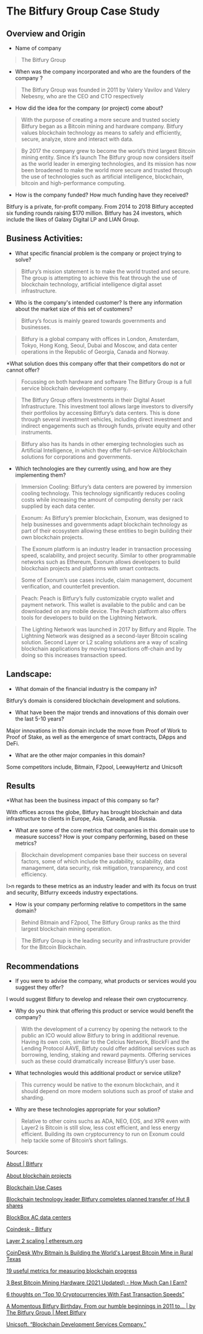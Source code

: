 # The Bitfury Group Case Study 

## Overview and Origin

* Name of company

>The Bitfury Group

* When was the company incorporated and who are the founders of the company ?

>The Bitfury Group was founded in 2011 by Valery Vavilov and Valery Nebesny, who are the CEO and CTO respectively 

* How did the idea for the company (or project) come about?

>With the purpose of creating a more secure and trusted society Bitfury began as a Bitcoin mining and hardware company. Bitfury values blockchain technology as means to safely and efficiently, secure, analyze, store and interact with data.  

>By 2017 the company grew to become the world’s third largest Bitcoin mining entity. Since it’s launch The Bitfury group now considers itself as the world leader in emerging technologies, and its mission has now been broadened to make the world more secure and trusted through the use of technologies such as artificial intelligence, blockchain, bitcoin and high-performance computing. 

* How is the company funded? How much funding have they received?

Bitfury is a private, for-profit company. From 2014 to 2018 Bitfury accepted six funding rounds raising $170 million. Bitfury has 24 investors, which include the likes of Galaxy Digital LP and LIAN Group.

## Business Activities:

* What specific financial problem is the company or project trying to solve?

>Bitfury’s mission statement is to make the world trusted and secure. The group is attempting to achieve this feat through the use of blockchain technology, artificial intelligence digital asset infrastructure.  

* Who is the company's intended customer?  Is there any information about the market size of this set of customers?

>Bitfury’s focus is mainly geared towards governments and businesses. 

>Bitfury is a global company with offices in London, Amsterdam, Tokyo, Hong Kong, Seoul, Dubai and Moscow, and data center operations in the Republic of Georgia, Canada and Norway.

*What solution does this company offer that their competitors do not or cannot offer? 

>Focussing on both hardware and software The Bitfury Group is a full service blockchain development company. 

>The Bitfury Group offers Investments in their Digital Asset Infrastructure. This investment tool allows large investors to diversify their portfolios by accessing Bitfury’s data centers. This is done through several investment vehicles, including direct investment and indirect engagements such as through funds, private equity and other instruments.

>Bitfury also has its hands in other emerging technologies such as Artificial Intelligence, in which they offer full-service AI/blockchain solutions for corporations and governments.


* Which technologies are they currently using, and how are they implementing them? 

>Immersion Cooling: Bitfury’s data centers are powered by immersion cooling technology. This technology significantly reduces cooling costs while increasing the amount of computing density per rack supplied by each data center. 

>Exonum: As Bitfury’s premier blockchain, Exonum, was designed to help businesses and governments adapt blockchain technology as part of their ecosystem allowing these entities to begin building their own blockchain projects. 

>The Exonum platform is an industry leader in transaction processing speed, scalability, and project security. Similar to other programmable networks such as Ethereum, Exonum allows developers to build blockchain projects and platforms with smart contracts. 

>Some of Exonum’s use cases include, claim management, document verification, and counterfeit prevention. 

>Peach: Peach is Bitfury’s fully customizable crypto wallet and payment network. This wallet is available to the public and can be downloaded on any mobile device.  The Peach platform also offers tools for developers to build on the Lightning Network. 

>The Lighting Network was launched in 2017 by Bitfury and Ripple. The Lightning Network was designed as a second-layer Bitcoin scaling solution. Second Layer or L2 scaling solutions are a way of scaling blockchain applications by moving transactions off-chain and by doing so this increases transaction speed. 


## Landscape:

* What domain of the financial industry is the company in?

Bitfury’s domain is considered blockchain development and solutions. 

* What have been the major trends and innovations of this domain over the last 5-10 years?

Major innovations in this domain include the move from Proof of Work to Proof of Stake, as well as the emergence of smart contracts, DApps and DeFi. 

* What are the other major companies in this domain?

Some competitors include, Bitmain, F2pool, LeewayHertz and Unicsoft 



## Results

*What has been the business impact of this company so far?

With offices across the globe, Bitfury has brought blockchain and data infrastructure to clients in       Europe, Asia, Canada, and Russia. 

* What are some of the core metrics that companies in this domain use to measure success? How is your company performing, based on these metrics?

>Blockchain development companies base their success on several factors, some of which include the audability, scalability, data management, data security, risk mitigation, transparency, and cost efficiency. 

I>n regards to these metrics as an industry leader and with its focus on trust and security, Bitfurry exceeds industry expectations. 

* How is your company performing relative to competitors in the same domain?

>Behind Bitmain and F2pool, The Bitfury Group ranks as the third largest blockchain mining operation. 

>The Bitfury Group is the leading security and infrastructure provider for the Bitcoin Blockchain. 


## Recommendations

* If you were to advise the company, what products or services would you suggest they offer? 

I would suggest Bitfury to develop and release their own cryptocurrency. 

* Why do you think that offering this product or service would benefit the company?

>With the development of a currency by opening the network to the public an ICO would allow Bitfury to bring in additional revenue. Having its own coin, similar to the Celcius Network, BlockFi and the Lending Protocol AAVE,  Bitfuty could offer additional services such as borrowing, lending, staking and reward payments. Offering services such as these could dramatically increase Bitfury’s user base. 


* What technologies would this additional product or service utilize?

>This currency would be native to the exonum blockchain, and it should depend on more modern solutions such as proof of stake and sharding.

* Why are these technologies appropriate for your solution?

>Relative to other coins suchs as ADA, NEO, EOS, and XPR even with Layer2 is Bitcoin is still slow, less cost efficient, and less energy efficient. Building its own cryptocurrency to run on Exonum could help tackle some of Bitcoin’s short fallings. 



Sources:

[About | Bitfury](https://bitfury.com/about)

[About blockchain projects]( https://exonum.com/about)

[Blockchain Use Cases](https://exonum.com/cases/index)

[Blockchain technology leader Bitfury completes planned transfer of Hut 8 shares](https://www.globenewswire.com/news-release/2021/02/16/2176339/0/en/Blockchain-technology-leader-Bitfury-completes-planned-transfer-of-Hut-8-shares.html)

[BlockBox AC data centers](https://bitfury.com/crypto-infrastructure/blockbox)

[Coindesk - Bitfury](https://www.coindesk.com/company/bitfury)

[Layer 2 scaling | ethereum.org](https://ethereum.org/en/developers/docs/layer-2-scaling/)

[CoinDesk Why Bitmain Is Building the World's Largest Bitcoin Mine in Rural Texas](https://www.coindesk.com/why-bitmain-is-building-the-worlds-largest-bitcoin-mine-in-rural-texas)

[19 useful metrics for measuring blockchain progress](https://www.zdnet.com/article/19-useful-metrics-for-measuring-blockchain-results/)

[3 Best Bitcoin Mining Hardware (2021 Updated) - How Much Can I Earn?](https://99bitcoins.com/bitcoin-mining/hardware/)

[6 thoughts on “Top 10 Cryptocurrencies With Fast Transaction Speeds”](https://coinsutra.com/transaction-speeds/)  

[A Momentous Bitfury Birthday. From our humble beginnings in 2011 to… | by The Bitfury Group | Meet Bitfury](https://medium.com/meetbitfury/a-momentous-bitfury-birthday-51f1343fb4b3)  

[Unicsoft. “Blockchain Development Services Company.”](https://unicsoft.com/blockchain/?utm_source=goodfirms&utm_medium=referral&utm_campaign=blockchain_goodfirms)
